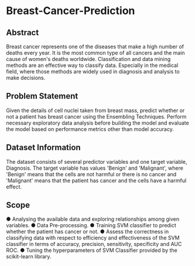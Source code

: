 # Breast-Cancer-Prediction
## Abstract
Breast cancer represents one of the diseases that make a high number of deaths every
year. It is the most common type of all cancers and the main cause of women's deaths
worldwide. Classification and data mining methods are an effective way to classify data.
Especially in the medical field, where those methods are widely used in diagnosis and
analysis to make decisions.

## Problem Statement
Given the details of cell nuclei taken from breast mass, predict whether or not a patient
has breast cancer using the Ensembling Techniques. Perform necessary exploratory
data analysis before building the model and evaluate the model based on performance
metrics other than model accuracy.

## Dataset Information
The dataset consists of several predictor variables and one target variable, Diagnosis.
The target variable has values 'Benign' and 'Malignant', where 'Benign' means that the
cells are not harmful or there is no cancer and 'Malignant' means that the patient has
cancer and the cells have a harmful effect.

## Scope
● Analysing the available data and exploring relationships among given variables.
● Data Pre-processing.
● Training SVM classifier to predict whether the patient has cancer or not.
● Assess the correctness in classifying data with respect to efficiency and effectiveness of
the SVM classifier in terms of accuracy, precision, sensitivity, specificity and AUC ROC.
● Tuning the hyperparameters of SVM Classifier provided by the scikit-learn library.
